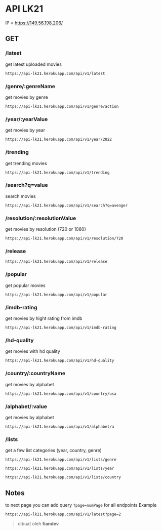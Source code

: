 # API LK21 

IP = https://149.56.198.206/

## GET

### /latest
get latest uploaded movies 
```
https://api-lk21.herokuapp.com/api/v1/latest
```

### /genre/:genreName
get movies by genre
```
https://api-lk21.herokuapp.com/api/v1/genre/action
```

### /year/:yearValue
get movies by year
```
https://api-lk21.herokuapp.com/api/v1/year/2022
```

### /trending
get trending movies
```
https://api-lk21.herokuapp.com/api/v1/trending
```

### /search?q=value
search movies
```
https://api-lk21.herokuapp.com/api/v1/search?q=avenger
```

### /resolution/:resolutionValue
get movies by resolution (720 or 1080)
```
https://api-lk21.herokuapp.com/api/v1/resolution/720
```

### /release
```
https://api-lk21.herokuapp.com/api/v1/release
```

### /popular
get popular movies
```
https://api-lk21.herokuapp.com/api/v1/popular
```

### /imdb-rating
get movies by hight rating from imdb
```
https://api-lk21.herokuapp.com/api/v1/imdb-rating
```

### /hd-quality
get movies with hd quality
```
https://api-lk21.herokuapp.com/api/v1/hd-quality
```

### /country/:countryName
get movies by alphabet
```
https://api-lk21.herokuapp.com/api/v1/country/usa
```

### /alphabet/:value
get movies by alphabet
```
https://api-lk21.herokuapp.com/api/v1/alphabet/a
```

### /lists
get a few list categories (year, country, genre)
```
https://api-lk21.herokuapp.com/api/v1/lists/genre
```

```
https://api-lk21.herokuapp.com/api/v1/lists/year
```

```
https://api-lk21.herokuapp.com/api/v1/lists/country
```

## Notes

to next page you can add query ```?page=numPage``` for all endpoints
Example

```
https://api-lk21.herokuapp.com/api/v1/latest?page=2
```

> dibuat oleh **fiandev**